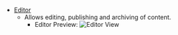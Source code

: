 - [Editor](https://github.com/AmcorPackaging/LiquiForm/wiki/CMS-Editor-Usage)
  - Allows editing, publishing and archiving of content.
    - Editor Preview:
    ![Editor View](https://github.com/AmcorPackaging/LiquiForm/wiki/images/editorView.png)